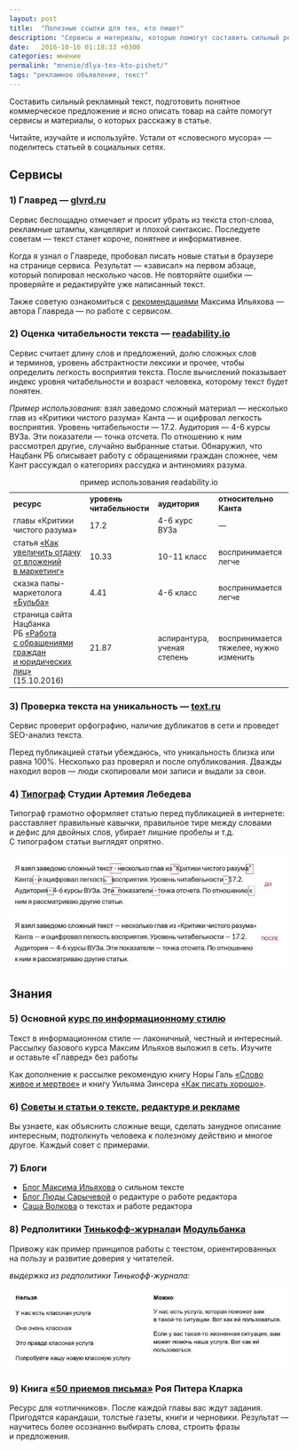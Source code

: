 ```yaml
---
layout: post
title:  "Полезные ссылки для тех, кто пишет"
description: "Сервисы и материалы, которые помогут составить сильный рекламный текст, подготовить понятное коммерческое предложение и ясно описать товар на сайте."
date:   2016-10-16 01:18:33 +0300
categories: мнение
permalink: "mnenie/dlya-tex-kto-pishet/"
tags: "рекламное объявление, текст"
---
```


<p>Составить сильный рекламный текст, подготовить понятное коммерческое предложение и&nbsp;ясно описать товар на&nbsp;сайте помогут сервисы и&nbsp;материалы, о&nbsp;которых расскажу в&nbsp;статье.</p><!--more-->
<p>Читайте, изучайте и&nbsp;используйте. Устали от&nbsp;«словесного мусора»&nbsp;— поделитесь статьей в&nbsp;социальных сетях.</p>
<h2>Сервисы</h2>
<h3>1) Главред&nbsp;— <a href="https://glvrd.ru/?from=www.bartoshevich.by">glvrd.ru</a></h3>
<p>Сервис беспощадно отмечает и&nbsp;просит убрать из&nbsp;текста стоп-слова, рекламные штампы, канцелярит и&nbsp;плохой синтаксис. Последуете советам&nbsp;— текст станет короче, понятнее и&nbsp;информативнее.</p>
<p>Когда я&nbsp;узнал о&nbsp;Главреде, пробовал писать новые статьи в&nbsp;браузере на&nbsp;странице сервиса. Результат&nbsp;— «зависал» на&nbsp;первом абзаце, который полировал несколько часов. Не&nbsp;повторяйте ошибки&nbsp;— проверяйте и&nbsp;редактируйте уже написанный текст.</p>
<p>Также советую ознакомиться с&nbsp;<a href="http://maximilyahov.ru/blog/all/glvrd-7/">рекомендациями</a> Максима Ильяхова&nbsp;— автора Главреда&nbsp;— по&nbsp;работе с&nbsp;сервисом.</p>
<h3>2) Оценка читабельности текста&nbsp;— <a href="http://readability.io/?from=www.bartoshevich.by">readability.io</a></h3>
<p>Сервис считает длину слов и&nbsp;предложений, долю сложных слов и&nbsp;терминов, уровень абстрактности лексики и&nbsp;прочее, чтобы определить легкость восприятия текста. После вычислений показывает индекс уровня читабельности и&nbsp;возраст человека, которому текст будет понятен.</p>
<p><em>Пример использования:</em> взял заведомо сложный материал&nbsp;— несколько глав из&nbsp;«Критики чистого разума» Канта&nbsp;— и&nbsp;оцифровал легкость восприятия. Уровень читабельности&nbsp;— 17.2. Аудитория&nbsp;— <nobr>4-6</nobr> курсы ВУЗа. Эти показатели&nbsp;— точка отсчета. По&nbsp;отношению к&nbsp;ним рассмотрел другие, случайно выбранные статьи. Обнаружил, что Нацбанк РБ&nbsp;описывает работу с&nbsp;обращениями граждан сложнее, чем Кант рассуждал о&nbsp;категориях рассудка и&nbsp;антиномиях разума.</p>

<div class="address"><table> 
<caption>пример использования readability.io</caption>
<tbody> 
<tr> 
<td><strong>ресурс</strong></td>
	<td><strong>уровень читабельности</strong></td>
	<td><strong>аудитория</strong></td>
	<td><strong>относительно Канта</strong></td>
 		</tr>
		<tr> 
	<td>главы «Критики чистого разума»</td>
	<td>17.2</td>
	<td><nobr>4-6</nobr> курс ВУЗа</td>
	<td>—</td>
 		</tr>
		<tr> 
	<td>статья <a href="http://www.bartoshevich.by/mnenie/effektivnost-vlozhenij-v-marketing/">«Как увеличить отдачу от&nbsp;вложений в&nbsp;маркетинг»</a></td>
	<td>10.33</td>
	<td><nobr>10-11</nobr> класс</td>
	<td>воспринимается легче</td>
 		</tr>
		<tr> 
<td>сказка папы-маркетолога <a href="http://www.bartoshevich.by/mnenie/skazki-papy-marketologa/">«Бульба»</a></td>
	<td>4.41</td>
	<td><nobr>4-6</nobr> класс</td>
	<td>воспринимается легче</td>
 		</tr>
		<tr> 
	<td>страница сайта Нацбанка РБ&nbsp;<a href="http://www.nbrb.by/today/applications/">«Работа с&nbsp;обращениями граждан и&nbsp;юридических лиц»</a> (15.10.2016)</td>
	<td>21.87</td>
	<td>аспирантура, ученая степень</td>
	<td>воспринимается тяжелее, нужно изменить</td>
 	</tr>
 	</tbody>
 </table></div>
<h3>3) Проверка текста на&nbsp;уникальность&nbsp;— <a href="http://text.ru/?from=www.bartoshevich.by">text.ru</a></h3>
<p>Сервис проверит орфографию, наличие дубликатов в&nbsp;сети и&nbsp;проведет SEO-анализ текста.</p>
<p>Перед публикацией статьи убеждаюсь, что уникальность близка или равна 100%. Несколько раз проверял и&nbsp;после опубликования. Дважды находил воров&nbsp;— люди скопировали мои записи и&nbsp;выдали за&nbsp;свои.</p>
<h3>4) <a href="http://www.artlebedev.ru/tools/typograf/?from=www.bartoshevich.by">Типограф</a> Студии Артемия Лебедева</h3>
<p>Типограф грамотно оформляет статью перед публикацией в&nbsp;интернете: расставляет правильные кавычки, правильное тире между словами и&nbsp;дефис для двойных слов, убирает лишние пробелы и&nbsp;т.д. С&nbsp;типографом статьи выглядят опрятно.</p>
<p><img src="/images/text1.jpg" alt="работа типографа" /></p>
<h2>Знания</h2>
<h3>5) Основной <a href="http://maximilyahov.ru/blog/all/availability/">курс по&nbsp;информационному стилю</a></h3>
<p>Текст в&nbsp;информационном стиле&nbsp;— лаконичный, честный и&nbsp;интересный. Рассылку базового курса Максим Ильяхов выложил в&nbsp;сеть. Изучите и&nbsp;оставьте «Главред» без работы </p>
<p>Как дополнение к&nbsp;рассылке рекомендую
книгу Норы Галь <a href="http://lib.ru/TRANSLATORS/NORA_GAL/slowo.txt"> «Слово живое и&nbsp;мертвое»</a> 
и&nbsp;книгу Уильяма Зинсера <a href="http://mastersloga.ru/files/kak_pisat_horosho.pdf">«Как писать хорошо»</a>.</p>
<h3>6) <a href="https://soviet.glvrd.ru/?from=www.bartoshevich.by">Советы и&nbsp;статьи о&nbsp;тексте, редактуре и&nbsp;рекламе</a></h3>
<p>Вы&nbsp;узнаете, как объяснить сложные вещи, сделать занудное описание интересным, подтолкнуть человека к&nbsp;полезному действию и&nbsp;многое другое. Каждый совет с&nbsp;примерами.</p>
<h3>7) Блоги</h3>
<ul> 
	<li><a href="http://maximilyahov.ru/blog/?from=www.bartoshevich.by">Блог Максима Ильяхова</a> о&nbsp;сильном тексте</li>
	<li><a href="http://kompotique.ru/?from=www.bartoshevich.by">Блог Люды Сарычевой</a> о&nbsp;редактуре о&nbsp;работе редактора</li>
	<li><a href="http://sashavolkova.ru/?from=www.bartoshevich.by">Саша Волкова</a> о&nbsp;текстах и&nbsp;работе редактора</li>
 </ul>
 <h3>8) Редполитики <a href="https://docs.google.com/document/d/14XdGIjVJLM_FsjHzyh5ca8PkffngykzXd2bLPHzA2ME/edit#heading=h.1xvoj9mbqgeo">Тинькофф-журнала</a>и <a href="https://docs.google.com/document/d/1c_2uP1PpiM12h1ee8egVXAoUCJ9mE9r68zMqrqmS8VA/edit#heading=h.qfb376lrh4iy">Модульбанка</a></h3>
<p>Привожу как пример принципов работы с&nbsp;текстом, ориентированных на&nbsp;пользу и&nbsp;развитие доверия у&nbsp;читателей.</p>
<p><em>выдержка из&nbsp;редполитики Тинькофф-журнала:</em></p>
<img src="/images/text2.jpg" alt="выдержка из редполитики Тинькофф-журнала" /> 
<h3>9) Книга <a href="http://royallib.com/book/klark_roy_piter/50_priemov_pisma.html">«50&nbsp;приемов письма»</a> Роя Питера Кларка</h3>
<p>Ресурс для «отличников». После каждой главы вас ждут задания. Пригодятся карандаши, толстые газеты, книги и&nbsp;черновики. Результат&nbsp;— научитесь более осознанно выбирать слова, строить фразы и&nbsp;предложения.</p>



